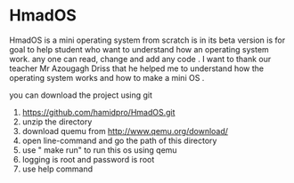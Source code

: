 # HmadOS
HmadOS is a mini operating system from scratch is in its beta version is for goal to help student who want to understand how
an operating system work. any one can read, change and add any code .
I want to thank our teacher Mr Azougagh Driss that he helped me to understand how the operating system works 
and how to make a mini OS .




you can download the project using git 

1) https://github.com/hamidpro/HmadOS.git
2) unzip the directory
3) download quemu from http://www.qemu.org/download/
4) open line-command and go the path of this directory
5) use " make run" to run this os using qemu
6) logging is root and password is root
7) use help command 



